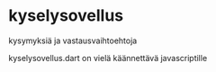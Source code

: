 # kyselysovellus
kysymyksiä ja vastausvaihtoehtoja

kyselysovellus.dart on vielä käännettävä javascriptille
